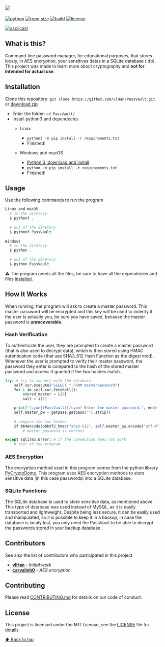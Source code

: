 # <a href="https://github.com/vlHan/PassVault"><img src="https://imgur.com/ZTbAS6w.png"></a>

[![python](https://img.shields.io/badge/python->=3.7-blue.svg)](https://www.python.org) [![repo size](https://img.shields.io/github/repo-size/vlHan/PassVault)](#) [![build](https://img.shields.io/badge/build-Passing-green)](#) [![license](https://img.shields.io/github/license/vlHan/PassVault.svg)](LICENSE)

[![asciicast](https://asciinema.org/a/tJaauMOKBy6tp47KSDEQxkm3H.svg)](https://asciinema.org/a/tJaauMOKBy6tp47KSDEQxkm3H)

## What is this? 
Command-line password manager, for educational purposes, that stores localy, in AES encryption, your sensitives datas in a SQLite database (.db). This project was made to learn more about cryptography and **not for intended for actual use**.

## Installation
Clone this repository: `git clone https://github.com/vlHan/PassVault.git` or <a href="https://github.com/vlHan/PassVault/archive/refs/heads/main.zip">download zip</a>
- Enter the folder: `cd PassVault/`
- Install python3 and dependecies
  - Linux
    - `python3 -m pip install -r requirements.txt`
    - Finished!

  - Windows and macOS
    - [Python 3, download and install](https://www.python.org/downloads/)
    - `python -m pip install -r requirements.txt`
    - Finished!

## Usage
Use the following commands to run the program
```bash
Linux and macOS
  # in the diretory
  $ python3 .
    
  # out of the diretory
  $ python3 PassVault
    
Windows
  # in the diretory
  $ python .
    
  # out of the diretory
  $ python PassVault
```
**⚠️** The program needs all the files, be sure to have all the dependecies and files <a href="https://github.com/vlHan/PassVault#installation">installed</a>.

## How It Works
When running, the program will ask to create a master password. This master password will be encrypted and this key will be used to indenty if the user is actually you, be sure you have saved, because the master password is **unrecoverable**.

### Hash Verification
To authenticate the user, they are prompted to create a master password (that is also used to decrypt data), which is then stored using HMAC autentication code (that use SHA3_512 Hash Function as the digest mod). Whenever the user is prompted to verify their master password, the password they enter is compared to the hash of the stored master password and access if granted if the two hashes match.

```py
try: # try to connect with the database
    self.cur.execute("SELECT * FROM masterpassword")
    for i in self.cur.fetchall():
        stored_master = i[0]
        salt = i[1] 

    print("[cyan][PassVault][/cyan] Enter the master password:", end=' ')
    self.master_pw = getpass.getpass("").strip()
     
    # compare the two hashes
    if b64encode(pbkdf2_hmac("sha3-512", self.master_pw.encode("utf-8"), str(salt).encode(), 500000)).decode("utf8") == stored_master:
        # master password is correct

except sqlite3.Error: # if the connection does not work
    # rest of the program
```

### AES Encryption
The encryption method used in this program comes from the python library [PyCryptoDome](https://pypi.org/project/pycryptodome/). This program uses AES encryption methods to store sensitive data (in this case passwords) into a SQLite database.

### SQLite Functions
The SQLite database is used to store sensitive data, as mentioned above. This type of database was used instead of MySQL, as it is easily transported and lightweight. Despite being less secure, it can be easily used and manipulated, so it is possible to keep it in a backup, in case the database is localy lost, you only need the PassVault to be able to decrypt the passwords stored in your backup database.

## Contributors
See also the list of contributors who participated in this project.

- **[vlHan](https://github.com/vlHan)** - *Initial work* 
- **[carvalinh0](https://github.com/carvalinh0)** - *AES encryption* 

## Contributing
Please read [CONTRIBUTING.md](CONTRIBUTING.md) for details on our code of conduct.

## License 
This project is licensed under the MIT License, see the [LICENSE](https://github.com/vlHan/PassVault/blob/master/LICENSE) file for details

[⬆ Back to top](https://github.com/vlHan/PassVault#)<br>
